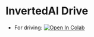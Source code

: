 # InvertedAI Drive

- For driving:
[![Open In Colab](https://colab.research.google.com/assets/colab-badge.svg)](https://colab.research.google.com/github/inverted-ai/invertedai-drive/blob/master/Drive-Demo.ipynb)
